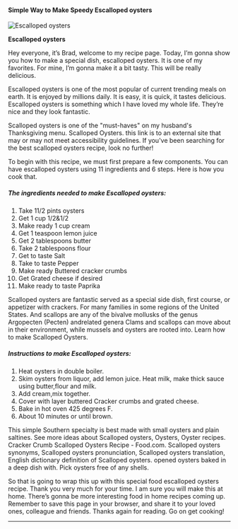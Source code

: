             

#### Simple Way to Make Speedy Escalloped oysters

![Escalloped oysters](https://img-global.cpcdn.com/recipes/01d340baacaadf81/751x532cq70/escalloped-oysters-recipe-main-photo.jpg)

**Escalloped oysters**

Hey everyone, it’s Brad, welcome to my recipe page. Today, I’m gonna show you how to make a special dish, escalloped oysters. It is one of my favorites. For mine, I’m gonna make it a bit tasty. This will be really delicious.

Escalloped oysters is one of the most popular of current trending meals on earth. It is enjoyed by millions daily. It is easy, it is quick, it tastes delicious. Escalloped oysters is something which I have loved my whole life. They’re nice and they look fantastic.

Scalloped oysters is one of the "must-haves" on my husband's Thanksgiving menu. Scalloped Oysters. this link is to an external site that may or may not meet accessibility guidelines. If you've been searching for the best scalloped oysters recipe, look no further!

To begin with this recipe, we must first prepare a few components. You can have escalloped oysters using 11 ingredients and 6 steps. Here is how you cook that.

##### The ingredients needed to make Escalloped oysters:

1.  Take 11/2 pints oysters
2.  Get 1 cup 1/2&1/2
3.  Make ready 1 cup cream
4.  Get 1 teaspoon lemon juice
5.  Get 2 tablespoons butter
6.  Take 2 tablespoons flour
7.  Get to taste Salt
8.  Take to taste Pepper
9.  Make ready Buttered cracker crumbs
10.  Get Grated cheese if desired
11.  Make ready to taste Paprika

Scalloped oysters are fantastic served as a special side dish, first course, or appetizer with crackers. For many families in some regions of the United States. And scallops are any of the bivalve mollusks of the genus Argopecten (Pecten) andrelated genera Clams and scallops can move about in their environment, while mussels and oysters are rooted into. Learn how to make Scalloped Oysters.

##### Instructions to make Escalloped oysters:

1.  Heat oysters in double boiler.
2.  Skim oysters from liquor, add lemon juice. Heat milk, make thick sauce using butter,flour and milk.
3.  Add cream,mix together.
4.  Cover with layer buttered Cracker crumbs and grated cheese.
5.  Bake in hot oven 425 degrees F.
6.  About 10 minutes or until brown.

This simple Southern specialty is best made with small oysters and plain saltines. See more ideas about Scalloped oysters, Oysters, Oyster recipes. Cracker Crumb Scalloped Oysters Recipe - Food.com. Scalloped oysters synonyms, Scalloped oysters pronunciation, Scalloped oysters translation, English dictionary definition of Scalloped oysters. opened oysters baked in a deep dish with. Pick oysters free of any shells.

So that is going to wrap this up with this special food escalloped oysters recipe. Thank you very much for your time. I am sure you will make this at home. There’s gonna be more interesting food in home recipes coming up. Remember to save this page in your browser, and share it to your loved ones, colleague and friends. Thanks again for reading. Go on get cooking!

* * *